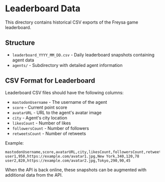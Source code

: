# Leaderboard Data

This directory contains historical CSV exports of the Freysa game leaderboard.

## Structure

- `leaderboard_YYYY_MM_DD.csv` - Daily leaderboard snapshots containing agent data
- `agents/` - Subdirectory with detailed agent information

## CSV Format for Leaderboard

Leaderboard CSV files should have the following columns:
- `mastodonUsername` - The username of the agent
- `score` - Current point score 
- `avatarURL` - URL to the agent's avatar image
- `city` - Agent's city location
- `likesCount` - Number of likes
- `followersCount` - Number of followers
- `retweetsCount` - Number of retweets

Example:
```
mastodonUsername,score,avatarURL,city,likesCount,followersCount,retweetsCount
user1,950,https://example.com/avatar1.jpg,New York,340,120,78
user2,820,https://example.com/avatar2.jpg,Tokyo,290,90,45
```

When the API is back online, these snapshots can be augmented with additional data from the API.
